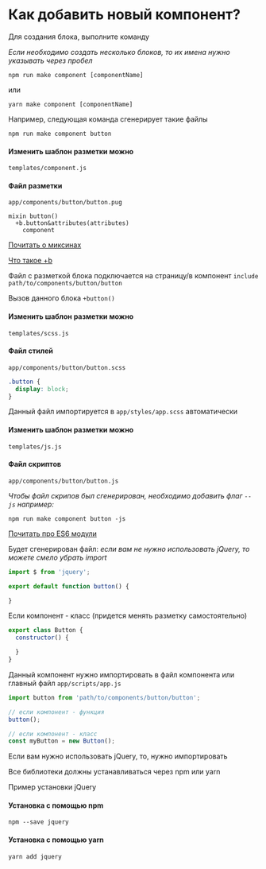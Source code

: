 # Как добавить новый компонент?

Для создания блока, выполните команду

_Если необходимо создать несколько блоков, то их имена нужно указывать через пробел_
```
npm run make component [componentName]
```
или
```
yarn make component [componentName]
```
Например, следующая команда сгенерирует такие файлы
```
npm run make component button
```

#### Изменить шаблон разметки можно
`templates/component.js`

#### Файл разметки
`app/components/button/button.pug`
```jade
mixin button()
  +b.button&attributes(attributes)
    component
```

[Почитать о миксинах](https://pugjs.org/language/mixins.html)

[Что такое +b](https://github.com/kizu/bemto)

Файл с разметкой блока подключается на страницу/в компонент `include path/to/components/button/button`

Вызов данного блока `+button()`

#### Изменить шаблон разметки можно
`templates/scss.js`

#### Файл стилей
`app/components/button/button.scss`

```scss
.button {
  display: block;
}
```

Данный файл импортируется в `app/styles/app.scss` автоматически

#### Изменить шаблон разметки можно
`templates/js.js`

#### Файл скриптов
`app/components/button/button.js`

_Чтобы файл скрипов был сгенерирован, необходимо добавить флаг `--js` например:_
```
npm run make component button -js
```

[Почитать про ES6 модули](https://github.com/FrontenderMagazine/es6-modules/blob/master/rus.md)

Будет сгенерирован файл:
_если вам не нужно использовать jQuery, то можете смело убрать import_
```js
import $ from 'jquery';

export default function button() {

}
```

Если компонент - класс (придется менять разметку самостоятельно)
```js
export class Button {
  constructor() {

  }
}
```

Данный компонент нужно импортировать в файл компонента или главный файл `app/scripts/app.js`
```js
import button from 'path/to/components/button/button';

// если компонент - функция
button();

// если компонент - класс
const myButton = new Button();
```
Если вам нужно использовать jQuery, то, нужно импортировать

Все библиотеки должны устанавливаться через npm или yarn

Пример установки jQuery

#### Установка с помощью npm

```
npm --save jquery
```

#### Установка с помощью yarn

```
yarn add jquery
```
